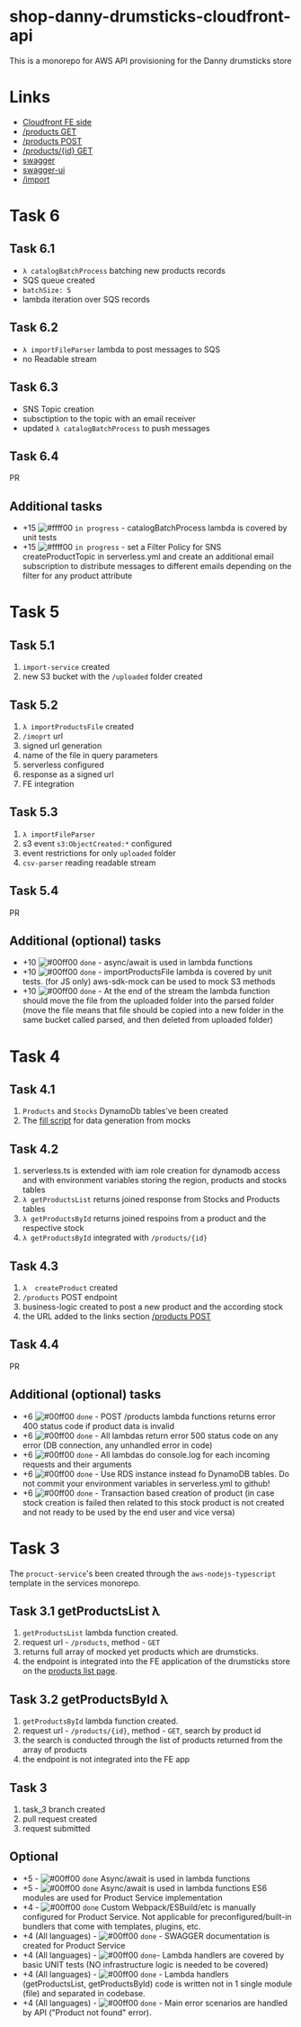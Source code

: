 # shop-danny-drumsticks-cloudfront-api

This is a monorepo for AWS API provisioning for the Danny drumsticks store

# Links

-   [Cloudfront FE side](https://d2d25cyeqtftsg.cloudfront.net/)
-   [/products GET](https://xun888d5wf.execute-api.eu-west-1.amazonaws.com/dev/products)
-   [/products POST](https://xun888d5wf.execute-api.eu-west-1.amazonaws.com/dev/products)
-   [/products/{id} GET](https://xun888d5wf.execute-api.eu-west-1.amazonaws.com/dev/products/m6Gkc19AVw)
-   [swagger](https://eqkv6cw9rf.execute-api.eu-west-1.amazonaws.com/swagger.json)
-   [swagger-ui](https://eqkv6cw9rf.execute-api.eu-west-1.amazonaws.com/swagger)
-   [/import](https://mil2oe0tfc.execute-api.eu-west-1.amazonaws.com/dev)

# Task 6

## Task 6.1
- `λ catalogBatchProcess` batching new products records
- SQS queue created
- `batchSize: 5`
- lambda iteration over SQS records

## Task 6.2
- `λ importFileParser` lambda to post messages to SQS
- no Readable stream

## Task 6.3
- SNS Topic creation
- subsctiption to the topic with an email receiver
- updated `λ catalogBatchProcess` to push messages

## Task 6.4
PR

## Additional tasks
- +15 ![#ffff00](https://placehold.co/15x15/ffff00/ffff00.png) `in progress` - catalogBatchProcess lambda is covered by unit tests
- +15 ![#ffff00](https://placehold.co/15x15/ffff00/ffff00.png) `in progress` - set a Filter Policy for SNS createProductTopic in serverless.yml and create an additional email subscription to distribute messages to different emails depending on the filter for any product attribute

# Task 5
## Task 5.1
1. `import-service` created
2. new S3 bucket with the `/uploaded` folder created

## Task 5.2
1. `λ importProductsFile` created
2. `/imoprt` url
3. signed url generation
4. name of the file in query parameters
5. serverless configured
6. response as a signed url
7. FE integration

## Task 5.3
1. `λ importFileParser`
2. s3 event `s3:ObjectCreated:*` configured
3. event restrictions for only `uploaded` folder
4. `csv-parser` reading readable stream

## Task 5.4
PR

## Additional (optional) tasks
- +10 ![#00ff00](https://placehold.co/15x15/00ff00/00ff00.png) `done` - async/await is used in lambda functions
- +10 ![#00ff00](https://placehold.co/15x15/00ff00/00ff00.png) `done` - importProductsFile lambda is covered by unit tests. (for JS only) aws-sdk-mock can be used to mock S3 methods
- +10 ![#00ff00](https://placehold.co/15x15/00ff00/00ff00.png) `done` - At the end of the stream the lambda function should move the file from the uploaded folder into the parsed folder (move the file means that file should be copied into a new folder in the same bucket called parsed, and then deleted from uploaded folder)


# Task 4

## Task 4.1
1. `Products` and `Stocks` DynamoDb tables've been created
2. The [fill script](./services/product-service/src/db/dynamodb-fill.mjs) for data generation from mocks

## Task 4.2
1. serverless.ts is extended with iam role creation for dynamodb access and with environment variables storing the region, products and stocks tables
2. `λ getProductsList` returns joined response from Stocks and Products tables
3. `λ getProductsById` returns joined respoins from a product and the respective stock
4. `λ getProductsById` integrated with `/products/{id}`

## Task 4.3
1. `λ  createProduct` created
2. `/products` POST endpoint
3. business-logic created to post a new product and the according stock 
4. the URL added to the links section [/products POST](https://xun888d5wf.execute-api.eu-west-1.amazonaws.com/dev/products)

## Task 4.4
PR 

## Additional (optional) tasks
- +6 ![#00ff00](https://placehold.co/15x15/00ff00/00ff00.png) `done` -  POST /products lambda functions returns error 400 status code if product data is invalid
- +6 ![#00ff00](https://placehold.co/15x15/00ff00/00ff00.png) `done`  - All lambdas return error 500 status code on any error (DB connection, any unhandled error in code)
- +6 ![#00ff00](https://placehold.co/15x15/00ff00/00ff00.png) `done` - All lambdas do console.log for each incoming requests and their arguments
- +6 ![#00ff00](https://placehold.co/15x15/00ff00/00ff00.png) `done` - Use RDS instance instead fo DynamoDB tables. Do not commit your environment variables in serverless.yml to github!
- +6 ![#00ff00](https://placehold.co/15x15/00ff00/00ff00.png) `done` - Transaction based creation of product (in case stock creation is failed then related to this stock product is not created and not ready to be used by the end user and vice versa)

# Task 3

The `procuct-service`'s been created through the `aws-nodejs-typescript` template in the services monorepo.



## Task 3.1 getProductsList λ

1. `getProductsList` lambda function created.
2. request url - `/products`, method - `GET `
3. returns full array of mocked yet products which are drumsticks.
4. the endpoint is integrated into the FE application of the drumsticks store on the [products list page](https://d2d25cyeqtftsg.cloudfront.net/).

## Task 3.2 getProductsById λ

1. `getProductsById` lambda function created.
2. request url - `/products/{id}`, method - `GET`, search by product id
3. the search is conducted through the list of products returned from the array of products
4. the endpoint is not integrated into the FE app

## Task 3

1. task_3 branch created
2. pull request created
3. request submitted

## Optional

-   +5 - ![#00ff00](https://placehold.co/15x15/00ff00/00ff00.png) `done` Async/await is used in lambda functions
-   +5 - ![#00ff00](https://placehold.co/15x15/00ff00/00ff00.png) `done` Async/await is used in lambda functions ES6 modules are used for Product Service implementation
-   +4 - ![#00ff00](https://placehold.co/15x15/00ff00/00ff00.png) `done` Custom Webpack/ESBuild/etc is manually configured for Product Service. Not applicable for preconfigured/built-in bundlers that come with templates, plugins, etc.
-   +4 (All languages) - ![#00ff00](https://placehold.co/15x15/00ff00/00ff00.png) `done` - SWAGGER documentation is created for Product Service
-   +4 (All languages) - ![#00ff00](https://placehold.co/15x15/00ff00/00ff00.png) `done`- Lambda handlers are covered by basic UNIT tests (NO infrastructure logic is needed to be covered)
-   +4 (All languages) - ![#00ff00](https://placehold.co/15x15/00ff00/00ff00.png) `done` - Lambda handlers (getProductsList, getProductsById) code is written not in 1 single module (file) and separated in codebase.
-   +4 (All languages) - ![#00ff00](https://placehold.co/15x15/00ff00/00ff00.png) `done` - Main error scenarios are handled by API ("Product not found" error).
